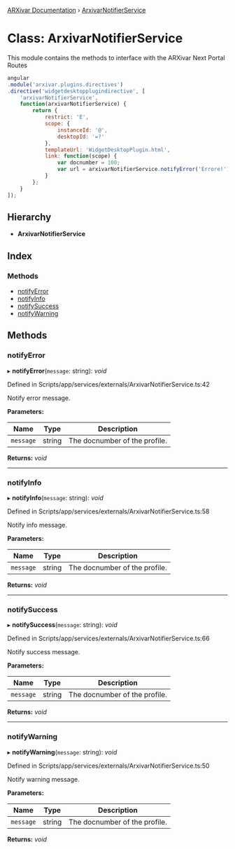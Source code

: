 [ARXivar Documentation](../globals.md) › [ArxivarNotifierService](arxivarnotifierservice.md)

# Class: ArxivarNotifierService

This module contains the methods to interface with the ARXivar Next Portal Routes
```javascript
angular
.module('arxivar.plugins.directives')
.directive('widgetdesktopplugindirective', [
	'arxivarNotifierService',
	function(arxivarNotifierService) {
		return {
			restrict: 'E',
			scope: {
				instanceId: '@',
				desktopId: '=?'
			},
			templateUrl: 'WidgetDesktopPlugin.html',
			link: function(scope) {
				var docnumber = 100;
				var url = arxivarNotifierService.notifyError('Errore!');
			}
		};
	}
]);
```

## Hierarchy

* **ArxivarNotifierService**

## Index

### Methods

* [notifyError](arxivarnotifierservice.md#notifyerror)
* [notifyInfo](arxivarnotifierservice.md#notifyinfo)
* [notifySuccess](arxivarnotifierservice.md#notifysuccess)
* [notifyWarning](arxivarnotifierservice.md#notifywarning)

## Methods

###  notifyError

▸ **notifyError**(`message`: string): *void*

Defined in Scripts/app/services/externals/ArxivarNotifierService.ts:42

Notify error message.

**Parameters:**

| Name      | Type   | Description                   |
| --------- | ------ | ----------------------------- |
| `message` | string | The docnumber of the profile. |

**Returns:** *void*

___

###  notifyInfo

▸ **notifyInfo**(`message`: string): *void*

Defined in Scripts/app/services/externals/ArxivarNotifierService.ts:58

Notify info message.

**Parameters:**

| Name      | Type   | Description                   |
| --------- | ------ | ----------------------------- |
| `message` | string | The docnumber of the profile. |

**Returns:** *void*

___

###  notifySuccess

▸ **notifySuccess**(`message`: string): *void*

Defined in Scripts/app/services/externals/ArxivarNotifierService.ts:66

Notify success message.

**Parameters:**

| Name      | Type   | Description                   |
| --------- | ------ | ----------------------------- |
| `message` | string | The docnumber of the profile. |

**Returns:** *void*

___

###  notifyWarning

▸ **notifyWarning**(`message`: string): *void*

Defined in Scripts/app/services/externals/ArxivarNotifierService.ts:50

Notify warning message.

**Parameters:**

| Name      | Type   | Description                   |
| --------- | ------ | ----------------------------- |
| `message` | string | The docnumber of the profile. |

**Returns:** *void*
